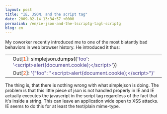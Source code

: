 ```yaml
---
layout: post
title: "IE, JSON, and the script tag"
date: 2009-02-14 13:34:57 +0000
permalink: /en/ie-json-and-the-lscriptg-tagl-scriptg
blog: en
---
```


<p>My coworker recently introduced me to one of the most blatantly bad behaviors in web browser history. He introduced it thus:</p>

<div class="codeblock amc_python amc_short"><table><tr class="amc_code_odd"><td class="amc_line"><div class="amc1"></div></td><td>Out<span style="color: black;">&#91;</span><span style="color: #ff4500;">1</span><span style="color: black;">&#93;</span>: simplejson.<span style="color: black;">dumps</span><span style="color: black;">&#40;</span><span style="color: black;">&#123;</span><span style="color: #483d8b;">'foo'</span>: <span style="color: #483d8b;">'&lt;script&gt;alert(document.cookie);&lt;/script&gt;'</span><span style="color: black;">&#125;</span><span style="color: black;">&#41;</span><br /></td></tr><tr class="amc_code_even"><td class="amc_line"><div class="amc2"></div></td><td>Out<span style="color: black;">&#91;</span><span style="color: #ff4500;">2</span><span style="color: black;">&#93;</span>: <span style="color: #483d8b;">'{&quot;foo&quot;: &quot;&lt;script&gt;alert(document.cookie);&lt;/script&gt;&quot;}'</span></td></tr></table></div>

<p>The thing is, that there is nothing wrong with what simplejson is doing. The problem is that this little piece of json is not handled properly in IE and IE actually executes the javascript in the script tag regardless of the fact that it's inside a string. This can leave an application wide open to XSS attacks. IE seems to do this for at least the text/plain mime-type.</p>
<div class="sharethis">
        <script type="text/javascript" language="javascript">
          SHARETHIS.addEntry( {
            title : 'IE, JSON, and the script tag',
              url   : 'http://www.ianlewis.org/en/ie-json-and-the-lscriptg-tagl-scriptg'}, 
            { button: true }
          ) ;
        </script></div>
